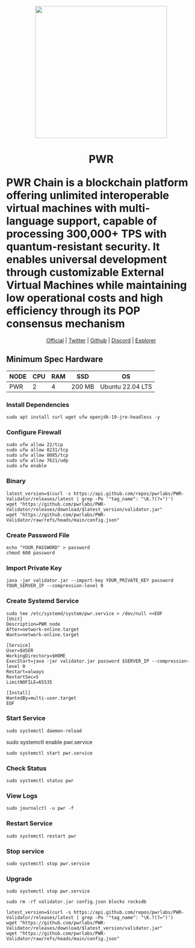 <p align="center">
  <img height="350" height="350" src="https://github.com/user-attachments/assets/cc17213c-168f-41e8-a4e1-20e3a3ef636b">
</p>

<h1>
<p align="center"> PWR </p>
PWR Chain is a blockchain platform offering unlimited interoperable virtual machines with multi-language support, capable of processing 300,000+ TPS with quantum-resistant security. It enables universal development through customizable External Virtual Machines while maintaining low operational costs and high efficiency through its POP consensus mechanism
</h1>


<p align="center">
  <a href="https://www.pwrlabs.io/">Official</a> |
  <a href="https://x.com/pwrlabs">Twitter</a> |
  <a href="https://github.com/pwrlabs/PWR-Validator">Github</a> |
  <a href="https://discord.com/invite/DJkcuy9SAg">Discord</a> |
  <a href="https://explorer.pwrlabs.io/">Explorer</a>
  
</p>

## Minimum Spec Hardware
NODE  | CPU     | RAM      | SSD     | OS     |
| ------------- | ------------- | ------------- | -------- | -------- |
| PWR | 2          | 4         | 200 MB  | Ubuntu 22.04 LTS  |

### Install Dependencies
```
sudo apt install curl wget ufw openjdk-19-jre-headless -y
```
### Configure Firewall
```
sudo ufw allow 22/tcp
sudo ufw allow 8231/tcp
sudo ufw allow 8085/tcp
sudo ufw allow 7621/udp
sudo ufw enable
```
### Binary
```
latest_version=$(curl -s https://api.github.com/repos/pwrlabs/PWR-Validator/releases/latest | grep -Po '"tag_name": "\K.?(?=")')
wget "https://github.com/pwrlabs/PWR-Validator/releases/download/$latest_version/validator.jar"
wget "https://github.com/pwrlabs/PWR-Validator/raw/refs/heads/main/config.json"
```

### Create Password File
```
echo "YOUR_PASSWORD" > password
chmod 600 password
```
### Import Private Key
```
java -jar validator.jar --import-key YOUR_PRIVATE_KEY password YOUR_SERVER_IP --compression-level 0
```

### Create Systemd Service
```
sudo tee /etc/systemd/system/pwr.service > /dev/null <<EOF
[Unit]
Description=PWR node
After=network-online.target
Wants=network-online.target

[Service]
User=$USER
WorkingDirectory=$HOME
ExecStart=java -jar validator.jar password $SERVER_IP --compression-level 0
Restart=always
RestartSec=5
LimitNOFILE=65535

[Install]
WantedBy=multi-user.target
EOF
```
### Start Service  
```
sudo systemctl daemon-reload
```
sudo systemctl enable pwr.service
```
sudo systemctl start pwr.service
```

### Check Status
```
sudo systemctl status pwr
```
### View Logs
```
sudo journalctl -u pwr -f
```
### Restart Service
```
sudo systemctl restart pwr
```
### Stop service
```
sudo systemctl stop pwr.service
```
### Upgrade
```
sudo systemctl stop pwr.service
```
```
sudo rm -rf validator.jar config.json blocks rocksdb
```
```
latest_version=$(curl -s https://api.github.com/repos/pwrlabs/PWR-Validator/releases/latest | grep -Po '"tag_name": "\K.?(?=")')
wget "https://github.com/pwrlabs/PWR-Validator/releases/download/$latest_version/validator.jar"
wget "https://github.com/pwrlabs/PWR-Validator/raw/refs/heads/main/config.json"
```

